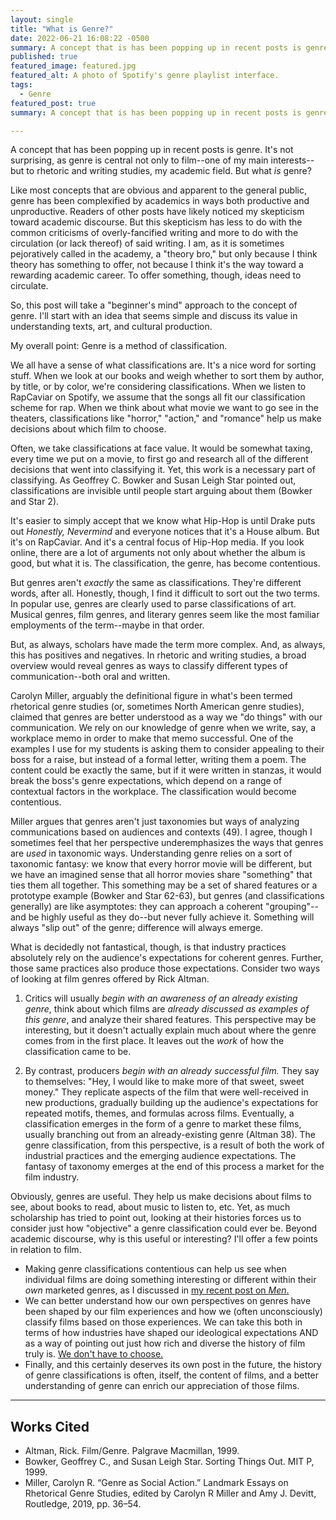 ```yaml
---
layout: single
title: "What is Genre?"
date: 2022-06-21 16:08:22 -0500
summary: A concept that is has been popping up in recent posts is genre. It's not surprising, as genre is central not only to film--increasingly, the focus of this blog--but to rhetoric and writing studies, my academic home. But what *is* genre?
published: true
featured_image: featured.jpg
featured_alt: A photo of Spotify's genre playlist interface.
tags:
  - Genre
featured_post: true
summary: A concept that is has been popping up in recent posts is genre. It's not surprising, as genre is central not only to film--increasingly, the focus of this blog--but to rhetoric and writing studies, my academic home. But what *is* genre?

---
```




A concept that has been popping up in recent posts is genre. It's not surprising, as genre is central not only to film--one of my main interests--but to rhetoric and writing studies, my academic field. But what *is* genre?

Like most concepts that are obvious and apparent to the general public, genre has been complexified by academics in ways both productive and unproductive. Readers of other posts have likely noticed my skepticism toward academic discourse. But this skepticism has less to do with the common criticisms of overly-fancified writing and more to do with the circulation (or lack thereof) of said writing. I am, as it is sometimes pejoratively called in the academy, a "theory bro," but only because I think theory has something to offer, not because I think it's the way toward a rewarding academic career. To offer something, though, ideas need to circulate.

So, this post will take a "beginner's mind" approach to the concept of genre. I'll start with an idea that seems simple and discuss its value in understanding texts, art, and cultural production.

My overall point: Genre is a method of classification.

We all have a sense of what classifications are. It's a nice word for sorting stuff. When we look at our books and weigh whether to sort them by author, by title, or by color, we're considering classifications. When we listen to RapCaviar on Spotify, we assume that the songs all fit our classification scheme for rap. When we think about what movie we want to go see in the theaters, classifications like "horror," "action," and "romance" help us make decisions about which film to choose.

Often, we take classifications at face value. It would be somewhat taxing, every time we put on a movie, to first go and research all of the different decisions that went into classifying it. Yet, this work is a necessary part of classifying. As Geoffrey C. Bowker and Susan Leigh Star pointed out, classifications are invisible until people start arguing about them (Bowker and Star 2).

It's easier to simply accept that we know what Hip-Hop is until Drake puts out _Honestly, Nevermind_ and everyone notices that it's a House album. But it's on RapCaviar. And it's a central focus of Hip-Hop media. If you look online, there are a lot of arguments not only about whether the album is good, but what it is. The classification, the genre, has become contentious.

But genres aren't *exactly* the same as classifications. They're different words, after all. Honestly, though, I find it difficult to sort out the two terms. In popular use, genres are clearly used to parse classifications of art. Musical genres, film genres, and literary genres seem like the most familiar employments of the term--maybe in that order.

But, as always, scholars have made the term more complex. And, as always, this has positives and negatives. In rhetoric and writing studies, a broad overview would reveal genres as ways to classify different types of communication--both oral and written.

Carolyn Miller, arguably the definitional figure in what's been termed rhetorical genre studies (or, sometimes North American genre studies), claimed that genres are better understood as a way we "do things" with our communication. We rely on our knowledge of genre when we write, say, a workplace memo in order to make that memo successful. One of the examples I use for my students is asking them to consider appealing to their boss for a raise, but instead of a formal letter, writing them a poem. The content could be exactly the same, but if it were written in stanzas, it would break the boss's genre expectations, which depend on a range of contextual factors in the workplace. The classification would become contentious.

Miller argues that genres aren't just taxonomies but ways of analyzing communications based on audiences and contexts (49). I agree, though I sometimes feel that her perspective underemphasizes the ways that genres are *used* in taxonomic ways. Understanding genre relies on a sort of taxonomic fantasy: we know that every horror movie will be different, but we have an imagined sense that all horror movies share "something" that ties them all together. This something may be a set of shared features or a prototype example (Bowker and Star 62-63), but genres (and classifications generally) are like asymptotes: they can approach a coherent "grouping"--and be highly useful as they do--but never fully achieve it. Something will always "slip out" of the genre; difference will always emerge.

What is decidedly not fantastical, though, is that industry practices absolutely rely on the audience's expectations for coherent genres. Further, those same practices also produce those expectations. Consider two ways of looking at film genres offered by Rick Altman.

1. Critics will usually *begin with an awareness of an already existing genre*, think about which films are *already discussed as examples of this genre*, and analyze their shared features. This perspective may be interesting, but it doesn't actually explain much about where the genre comes from in the first place. It leaves out the *work* of how the classification came to be.

2. By contrast, producers *begin with an already successful film.* They say to themselves: "Hey, I would like to make more of that sweet, sweet money." They replicate aspects of the film that were well-received in new productions, gradually building up the audience's expectations for repeated motifs, themes, and formulas across films. Eventually, a classification emerges in the form of a genre to market these films, usually branching out from an already-existing genre (Altman 38). The genre classification, from this perspective, is a result of both the work of industrial practices and the emerging audience expectations. The fantasy of taxonomy emerges at the end of this process a market for the film industry.

Obviously, genres are useful. They help us make decisions about films to see, about books to read, about music to listen to, etc. Yet, as much scholarship has tried to point out, looking at their histories forces us to consider just how "objective" a genre classification could ever be. Beyond academic discourse, why is this useful or interesting? I'll offer a few points in relation to film.

- Making genre classifications contentious can help us see when individual films are doing something interesting or different within their *own* marketed genres, as I discussed in [my recent post on *Men*.](/posts/2022-06-05-men/)
- We can better understand how our own perspectives on genres have been shaped by our film experiences and how we (often unconsciously) classify films based on those experiences. We can take this both in terms of how industries have shaped our ideological expectations AND as a way of pointing out just how rich and diverse the history of film truly is. [We don't have to choose.](/posts/2022-06-09/heroes-ritual-ideology/)
- Finally, and this certainly deserves its own post in the future, the history of genre classifications is often, itself, the content of films, and a better understanding of genre can enrich our appreciation of those films.

-----------

## Works Cited

- Altman, Rick. Film/Genre. Palgrave Macmillan, 1999.
- Bowker, Geoffrey C., and Susan Leigh Star. Sorting Things Out. MIT P, 1999.
- Miller, Carolyn R. “Genre as Social Action.” Landmark Essays on Rhetorical Genre Studies, edited by Carolyn R Miller and Amy J. Devitt, Routledge, 2019, pp. 36–54.
